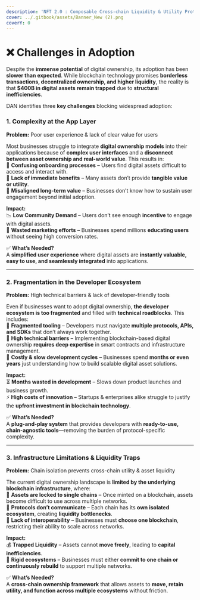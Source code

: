 ```yaml
---
description: 'NFT 2.0 : Composable Cross-chain Liquidity & Utility Protocol'
cover: ../.gitbook/assets/Banner_New (2).png
coverY: 0
---
```


# ❌ Challenges in Adoption

Despite the **immense potential** of digital ownership, its adoption has been **slower than expected**. While blockchain technology promises **borderless transactions, decentralized ownership, and higher liquidity**, the reality is that **$400B in digital assets remain trapped** due to **structural inefficiencies**.

DAN identifies three **key challenges** blocking widespread adoption:

### **1. Complexity at the App Layer**

**Problem:** Poor user experience & lack of clear value for users

Most businesses struggle to integrate **digital ownership models** into their applications because of **complex user interfaces** and a **disconnect between asset ownership and real-world value**. This results in:\
🔹 **Confusing onboarding processes** – Users find digital assets difficult to access and interact with.\
🔹 **Lack of immediate benefits** – Many assets don’t provide **tangible value or utility**.\
🔹 **Misaligned long-term value** – Businesses don’t know how to sustain user engagement beyond initial adoption.

**Impact:**\
📉 **Low Community Demand** – Users don’t see enough **incentive** to engage with digital assets.\
💸 **Wasted marketing efforts** – Businesses spend millions **educating users** without seeing high conversion rates.

✅ **What’s Needed?**\
A **simplified user experience** where digital assets are **instantly valuable, easy to use, and seamlessly integrated** into applications.

***

### **2. Fragmentation in the Developer Ecosystem**

**Problem:** High technical barriers & lack of developer-friendly tools

Even if businesses want to adopt digital ownership, **the developer ecosystem is too fragmented** and filled with **technical roadblocks**. This includes:\
🔹 **Fragmented tooling** – Developers must navigate **multiple protocols, APIs, and SDKs** that don’t always work together.\
🔹 **High technical barriers** – Implementing blockchain-based digital ownership **requires deep expertise** in smart contracts and infrastructure management.\
🔹 **Costly & slow development cycles** – Businesses spend **months or even years** just understanding how to build scalable digital asset solutions.

**Impact:**\
⏳ **Months wasted in development** – Slows down product launches and business growth.\
⚡ **High costs of innovation** – Startups & enterprises alike struggle to justify the **upfront investment in blockchain technology**.

✅ **What’s Needed?**\
A **plug-and-play system** that provides developers with **ready-to-use, chain-agnostic tools**—removing the burden of protocol-specific complexity.

***

### **3. Infrastructure Limitations & Liquidity Traps**

**Problem:** Chain isolation prevents cross-chain utility & asset liquidity

The current digital ownership landscape is **limited by the underlying blockchain infrastructure**, where:\
🔹 **Assets are locked to single chains** – Once minted on a blockchain, assets become difficult to use across multiple networks.\
🔹 **Protocols don’t communicate** – Each chain has its **own isolated ecosystem**, creating **liquidity bottlenecks**.\
🔹 **Lack of interoperability** – Businesses must **choose one blockchain**, restricting their ability to scale across networks.

**Impact:**\
💰 **Trapped Liquidity** – Assets cannot **move freely**, leading to **capital inefficiencies**.\
🔄 **Rigid ecosystems** – Businesses must either **commit to one chain or continuously rebuild** to support multiple networks.

✅ **What’s Needed?**\
A **cross-chain ownership framework** that allows assets to **move, retain utility, and function across multiple ecosystems** without friction.
